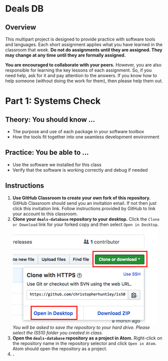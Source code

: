 # Deals DB

## Overview
This multipart project is designed to provide practice with software tools and languages. Each short assignment applies what you have learned in the classroom that week. __Do not do assignments until they are assigned. They may change at any time until they are formally assigned.__

__You are encouraged to collaborate with your peers.__ However, you are also responsible for learning the key lessons of each assignment. So, if you need help, ask for it and pay attention to the answers. If you know how to help someone (without doing the work for them), then please help them out.

# Part 1: Systems Check
## Theory: You should know ...
* The purpose and use of each package in your software toolbox
* How the tools fit together into one seamless development environment

## Practice: You be able to ...
* Use the software we installed for this class
* Verify that the software is working correctly and debug if needed

## Instructions
1. __Use GitHub Classroom to create your own fork of this repository.__ GitHub Classroom should send you an invitation email. If not then just click this invitation link. Follow instructions provided by GitHub to link your account to this classroom.
2. __Clone your `deals-database` repository to your desktop.__ Click the `Clone or Download` link for your forked copy and then select `Open in Desktop`.  
![clone to desktop](img/img1.png)  
*You will be asked to save the repository to your hard drive. Please select the IS510 folder you created in class.*
3. __Open the `deals-database` repository as a project in Atom.__ Right-click on the repository name in the repository selector and click `Open in Atom`. Atom should open the repository as a project.
4. __.__
